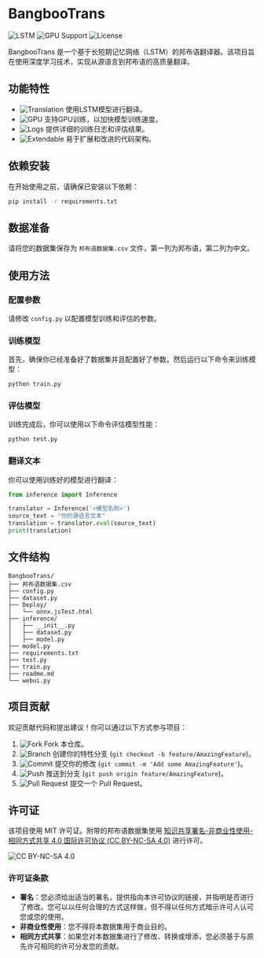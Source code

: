 # BangbooTrans

![LSTM](https://img.shields.io/badge/Model-LSTM-blue) ![GPU Support](https://img.shields.io/badge/Support-GPU-green) ![License](https://img.shields.io/badge/License-MIT-yellow)

BangbooTrans 是一个基于长短期记忆网络（LSTM）的邦布语翻译器。该项目旨在使用深度学习技术，实现从源语言到邦布语的高质量翻译。

## 功能特性

- ![Translation](https://img.shields.io/badge/Feature-Translation-blue) 使用LSTM模型进行翻译。
- ![GPU](https://img.shields.io/badge/Feature-GPU%20Support-green) 支持GPU训练，以加快模型训练速度。
- ![Logs](https://img.shields.io/badge/Feature-Logs-orange) 提供详细的训练日志和评估结果。
- ![Extendable](https://img.shields.io/badge/Feature-Extendable-brightgreen) 易于扩展和改进的代码架构。

## 依赖安装

在开始使用之前，请确保已安装以下依赖：

```bash
pip install -r requirements.txt
```

## 数据准备

请将您的数据集保存为 `邦布语数据集.csv` 文件，第一列为邦布语，第二列为中文。

## 使用方法

### 配置参数

请修改 `config.py` 以配置模型训练和评估的参数。

### 训练模型

首先，确保你已经准备好了数据集并且配置好了参数。然后运行以下命令来训练模型：

```bash
python train.py
```

### 评估模型

训练完成后，你可以使用以下命令评估模型性能：

```bash
python test.py
```

### 翻译文本

你可以使用训练好的模型进行翻译：

```python
from inference import Inference

translator = Inference('<模型名称>')
source_text = "你的源语言文本"
translation = translator.eval(source_text)
print(translation)
```

## 文件结构

```plaintext
BangbooTrans/
├── 邦布语数据集.csv
├── config.py
├── dataset.py
├── Deploy/
│   └── onnx.jsTest.html
├── inference/
│   ├── __init__.py
│   ├── dataset.py
│   ├── model.py
├── model.py
├── requirements.txt
├── test.py
├── train.py
├── readme.md
└── webui.py
```

## 项目贡献

欢迎贡献代码和提出建议！你可以通过以下方式参与项目：

1. ![Fork](https://img.shields.io/badge/Step-1-blue) Fork 本仓库。
2. ![Branch](https://img.shields.io/badge/Step-2-blue) 创建你的特性分支 (`git checkout -b feature/AmazingFeature`)。
3. ![Commit](https://img.shields.io/badge/Step-3-blue) 提交你的修改 (`git commit -m 'Add some AmazingFeature'`)。
4. ![Push](https://img.shields.io/badge/Step-4-blue) 推送到分支 (`git push origin feature/AmazingFeature`)。
5. ![Pull Request](https://img.shields.io/badge/Step-5-blue) 提交一个 Pull Request。

## 许可证

该项目使用 MIT 许可证。附带的邦布语数据集使用 [知识共享署名-非商业性使用-相同方式共享 4.0 国际许可协议 (CC BY-NC-SA 4.0)](https://creativecommons.org/licenses/by-nc-sa/4.0/deed.zh) 进行许可。

![CC BY-NC-SA 4.0](https://licensebuttons.net/l/by-nc-sa/4.0/88x31.png)

### 许可证条款

- **署名**：您必须给出适当的署名，提供指向本许可协议的链接，并指明是否进行了修改。您可以以任何合理的方式这样做，但不得以任何方式暗示许可人认可您或您的使用。
- **非商业性使用**：您不得将本数据集用于商业目的。
- **相同方式共享**：如果您对本数据集进行了修改、转换或增添，您必须基于与原先许可相同的许可分发您的贡献。

